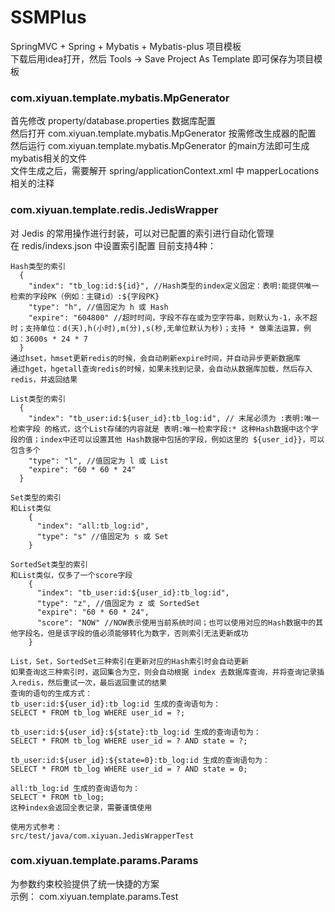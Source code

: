 # SSMPlus

SpringMVC + Spring + Mybatis + Mybatis-plus 项目模板  
下载后用idea打开，然后 Tools -> Save Project As Template 即可保存为项目模板


### com.xiyuan.template.mybatis.MpGenerator  
首先修改 property/database.properties 数据库配置  
然后打开 com.xiyuan.template.mybatis.MpGenerator 按需修改生成器的配置  
然后运行 com.xiyuan.template.mybatis.MpGenerator 的main方法即可生成mybatis相关的文件  
文件生成之后，需要解开 spring/applicationContext.xml 中 mapperLocations 相关的注释   

### com.xiyuan.template.redis.JedisWrapper  
对 Jedis 的常用操作进行封装，可以对已配置的索引进行自动化管理  
在 redis/indexs.json 中设置索引配置
目前支持4种：
```
Hash类型的索引
  {
    "index": "tb_log:id:${id}", //Hash类型的index定义固定：表明:能提供唯一检索的字段PK（例如：主键id）:${字段PK}
    "type": "h", //值固定为 h 或 Hash
    "expire": "604800" //超时时间，字段不存在或为空字符串，则默认为-1，永不超时；支持单位：d(天),h(小时),m(分),s(秒,无单位默认为秒)；支持 * 做乘法运算，例如：3600s * 24 * 7
  }
通过hset，hmset更新redis的时候，会自动刷新expire时间，并自动异步更新数据库
通过hget，hgetall查询redis的时候，如果未找到记录，会自动从数据库加载，然后存入redis，并返回结果  

List类型的索引
  {
    "index": "tb_user:id:${user_id}:tb_log:id", // 末尾必须为 :表明:唯一检索字段 的格式，这个List存储的内容就是 表明:唯一检索字段:* 这种Hash数据中这个字段的值；index中还可以设置其他 Hash数据中包括的字段，例如这里的 ${user_id}}，可以包含多个
    "type": "l", //值固定为 l 或 List
    "expire": "60 * 60 * 24"
  }
  
Set类型的索引
和List类似
    {
      "index": "all:tb_log:id",
      "type": "s" //值固定为 s 或 Set
    }
  
SortedSet类型的索引
和List类似，仅多了一个score字段
    {
      "index": "tb_user:id:${user_id}:tb_log:id",
      "type": "z", //值固定为 z 或 SortedSet
      "expire": "60 * 60 * 24",
      "score": "NOW" //NOW表示使用当前系统时间；也可以使用对应的Hash数据中的其他字段名，但是该字段的值必须能够转化为数字，否则索引无法更新成功
    }
    
List，Set，SortedSet三种索引在更新对应的Hash索引时会自动更新
如果查询这三种索引时，返回集合为空，则会自动根据 index 去数据库查询，并将查询记录插入redis，然后重试一次，最后返回重试的结果
查询的语句的生成方式：
tb_user:id:${user_id}:tb_log:id 生成的查询语句为：
SELECT * FROM tb_log WHERE user_id = ?;

tb_user:id:${user_id}:${state}:tb_log:id 生成的查询语句为：
SELECT * FROM tb_log WHERE user_id = ? AND state = ?;

tb_user:id:${user_id}:${state=0}:tb_log:id 生成的查询语句为：
SELECT * FROM tb_log WHERE user_id = ? AND state = 0;

all:tb_log:id 生成的查询语句为：
SELECT * FROM tb_log;    
这种index会返回全表记录，需要谨慎使用

使用方式参考：
src/test/java/com.xiyuan.JedisWrapperTest

```


### com.xiyuan.template.params.Params  
为参数约束校验提供了统一快捷的方案  
示例： com.xiyuan.template.params.Test  

